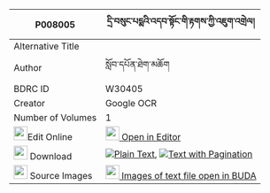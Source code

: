 |P008005|དྲི་བསུང་པདྨའི་འདབ་སྟོང་གི་རྟགས་ཀྱི་འཇུག་འགྲེལ། 
| --- | --- 
|Alternative Title |
|Author| སློབ་དཔོན་ཐེག་མཆོག
|BDRC ID | W30405
|Creator | Google OCR
|Number of Volumes| 1
|<img width="25" src="https://img.icons8.com/color/25/000000/edit-property.png">Edit Online| [<img width="25" src="https://avatars.githubusercontent.com/u/45091458?s=200&v=4"> Open in Editor](http://editor.openpecha.org/P008005)
|<img width="25" src="https://img.icons8.com/fluent/48/000000/download-2.png"/>  Download | [![](https://img.icons8.com/color/20/000000/txt.png)Plain Text](https://github.com/Openpecha/P008005/releases/download/v1/drisung_pema_i_dabtong_gi_tak__plain_P008005.zip), [![](https://img.icons8.com/color/20/000000/txt.png)Text with Pagination](https://github.com/Openpecha/P008005/releases/download/v1/drisung_pema_i_dabtong_gi_tak__pages_P008005.zip)
|<img width="25" src="https://img.icons8.com/plasticine/100/000000/pictures-folder.png"/>  Source Images | [<img width="25" src="https://library.bdrc.io/icons/BUDA-small.svg"> Images of text file open in BUDA](https://library.bdrc.io/show/bdr:W30405)